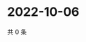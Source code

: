 # 2022-10-06

共 0 条

<!-- BEGIN WEIBO -->
<!-- 最后更新时间 Thu Oct 06 2022 05:16:58 GMT+0800 (China Standard Time) -->

<!-- END WEIBO -->
